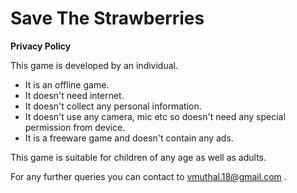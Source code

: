 # Save The Strawberries

**Privacy Policy**

This game is developed by an individual. 

 - It is an offline game.  
 - It doesn't need internet. 
 - It doesn't collect any personal information. 
 - It doesn't use any camera, mic etc so doesn't need any special permission from device.
 - It is a freeware game and doesn't contain any ads.

This game is suitable for children of any age as well as adults. 

For any further queries you can contact to vmuthal.18@gmail.com .

